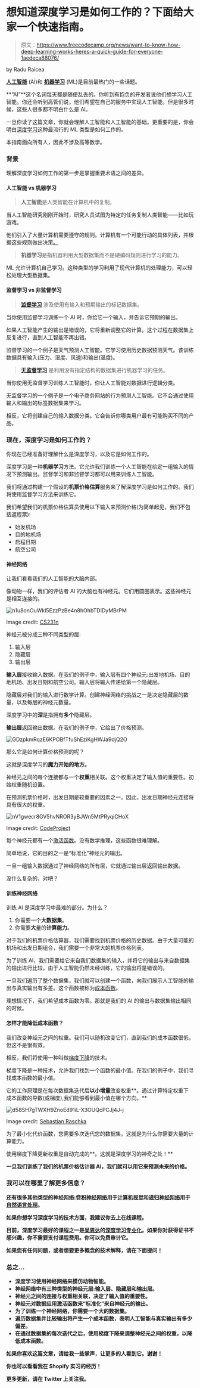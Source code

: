 # 想知道深度学习是如何工作的？下面给大家一个快速指南。

> 原文：<https://www.freecodecamp.org/news/want-to-know-how-deep-learning-works-heres-a-quick-guide-for-everyone-1aedeca88076/>

by Radu Raicea

[**人工智能**](https://en.wikipedia.org/wiki/Artificial_intelligence) (AI)和 [**机器学习**](https://en.wikipedia.org/wiki/Machine_learning) (ML)是目前最热门的一些话题。

**“AI”**这个名词每天都是随便乱丢的。你听到有抱负的开发者说他们想学习人工智能。你还会听到高管们说，他们希望在自己的服务中实现人工智能。但是很多时候，这些人很多都不明白什么是 AI。

一旦你读了这篇文章，你就会理解人工智能和人工智能的基础。更重要的是，你会明白[深度学习](https://en.wikipedia.org/wiki/Deep_learning)这种最流行的 ML 类型是如何工作的。

本指南面向所有人，因此不涉及高等数学。

### 背景

理解深度学习如何工作的第一步是掌握重要术语之间的差异。

#### 人工智能 vs 机器学习

> **人工智能**是人类智能在计算机中的复制。

当人工智能研究刚刚开始时，研究人员试图为特定的任务复制人类智能——比如玩游戏。

他们引入了大量计算机需要遵守的规则。计算机有一个可能行动的具体列表，并根据这些规则做出决策[。](https://en.wikipedia.org/wiki/Expert_system)

> **机器学习**是指机器利用大型数据集而不是硬编码规则进行学习的能力。

ML 允许计算机自己学习。这种类型的学习利用了现代计算机的处理能力，可以轻松处理大型数据集。

#### **监督学习 vs 非监督学习**

> [**监督学习**](https://en.wikipedia.org/wiki/Supervised_learning) 涉及使用有输入和预期输出的标记数据集。

当你使用监督学习训练一个 AI 时，你给它一个输入，并告诉它预期的输出。

如果人工智能产生的输出是错误的，它将重新调整它的计算。这个过程在数据集上反复进行，直到人工智能不再出错。

监督学习的一个例子是天气预测人工智能。它学习使用历史数据预测天气。该训练数据具有输入(压力、湿度、风速)和输出(温度)。

> [**无监督学习**](https://en.wikipedia.org/wiki/Unsupervised_learning) 是利用没有指定结构的数据集进行机器学习的任务。

当你使用无监督学习训练人工智能时，你让人工智能对数据进行逻辑分类。

无监督学习的一个例子是一个电子商务网站的行为预测人工智能。它不会通过使用输入和输出的标签数据集来学习。

相反，它将创建自己的输入数据分类。它会告诉你哪类用户最有可能购买不同的产品。

### 现在，深度学习是如何工作的？

你现在已经准备好理解什么是深度学习，以及它是如何工作的。

深度学习是一种**机器学习**方法。它允许我们训练一个人工智能在给定一组输入的情况下预测输出。监督学习和非监督学习都可以用来训练人工智能。

我们将通过构建一个假设的**机票价格估算**服务来了解深度学习是如何工作的。我们将使用监督学习方法来训练它。

我们希望我们的机票价格估算员使用以下输入来预测价格(为简单起见，我们不包括返程票):

*   始发机场
*   目的地机场
*   启程日期
*   航空公司

#### 神经网络

让我们看看我们的人工智能的大脑内部。

像动物一样，我们的评估者 AI 的大脑也有神经元。它们用圆圈表示。这些神经元是相互连接的。

![n1u8onOuWkl5EzzPzBe4n8hOhbTDIDyMBrPM](img/f39f5e2e3c633a7361206d8a27e00fc1.png)

Image credit: [CS231n](http://cs231n.github.io/neural-networks-1/)

神经元被分成三种不同类型的层:

1.  输入层
2.  隐藏层
3.  输出层

**输入层**接收输入数据。在我们的例子中，输入层有四个神经元:出发地机场、目的地机场、出发日期和航空公司。输入层将输入传递给第一个隐藏层。

隐藏层对我们的输入进行数学计算。创建神经网络的挑战之一是决定隐藏层的数量，以及每层的神经元数量。

深度学习中的**深**是指拥有**多个**隐藏层。

**输出层**返回输出数据。在我们的例子中，它给出了价格预测。

![GDzpkmRqzE6KPOBfTfuShEziKgHWJa9djQ2O](img/6577bca8a590b075385daee52f994fe7.png)

那么它是如何计算价格预测的呢？

这就是深度学习的**魔力开始的地方。**

神经元之间的每个连接都与一个**权重**相关联。这个权重决定了输入值的重要性。初始权重随机设置。

在预测机票价格时，出发日期是较重要的因素之一。因此，出发日期神经元连接将具有很大的权重。

![nV1gwecr8GV5hvNROR3yBJWn5MtPRyqiCHoX](img/e78403941fd2631727a3e811555fb9ef.png)

Image credit: [CodeProject](https://www.codeproject.com/Articles/1200392/Neural-Network)

每个神经元都有一个[激活函数](https://en.wikipedia.org/wiki/Activation_function)。没有数学推理，这些函数很难理解。

简单地说，它的目的之一是“标准化”神经元的输出。

一旦一组输入数据通过了神经网络的所有层，它就通过输出层返回输出数据。

没什么复杂的，对吧？

#### 训练神经网络

训练 AI 是深度学习中最难的部分。为什么？

1.  你需要一个**大数据集**。
2.  你需要**大**量的**计算能力**。

对于我们的机票价格估算器，我们需要找到机票价格的历史数据。由于大量可能的机场和出发日期组合，我们需要一个非常大的机票价格列表。

为了训练 AI，我们需要给它来自我们数据集的输入，并将它的输出与来自数据集的输出进行比较。由于人工智能仍然未经训练，它的输出将是错误的。

一旦我们遍历了整个数据集，我们就可以创建一个函数，向我们展示人工智能的输出与真实输出有多差。这个函数被称为[成本函数](https://en.wikipedia.org/wiki/Loss_function)。

理想情况下，我们希望成本函数为零。那就是我们的 AI 的输出与数据集输出相同的时候。

#### **怎样才能降低成本函数？**

我们改变神经元之间的权重。我们可以随机改变它们，直到我们的成本函数很低，但这不是很有效。

相反，我们将使用一种叫做[梯度下降](https://en.wikipedia.org/wiki/Gradient_descent)的技术。

梯度下降是一种技术，允许我们找到一个函数的最小值。在我们的例子中，我们寻找成本函数的最小值。

它的工作原理是在每次数据集迭代后**以小增量**改变权重**。通过计算特定权重下成本函数的导数(或梯度),我们能够看到最小值在哪个方向。**

![d58SH7gTWXH9ZnoEd91iL-X3OUQcPCJj4J-j](img/24217578c3e8c0c82b1cd7d9d907613e.png)

Image credit: [Sebastian Raschka](https://sebastianraschka.com/faq/docs/closed-form-vs-gd.html)

为了最小化代价函数，您需要多次迭代您的数据集。这就是为什么你需要大量的计算能力。

使用梯度下降更新权重是自动完成的**。这就是深度学习的神奇之处！**

**一旦我们训练了我们的机票价格估计器 AI，我们就可以用它来预测未来的价格。**

### **我可以在哪里了解更多信息？**

**还有很多其他类型的神经网络:[卷积神经网络](https://en.wikipedia.org/wiki/Convolutional_neural_network)用于[计算机视觉](https://en.wikipedia.org/wiki/Computer_vision)和[递归神经网络](https://en.wikipedia.org/wiki/Recurrent_neural_network)用于[自然语言处理](https://en.wikipedia.org/wiki/Natural_language_processing)。**

**如果你想学习深度学习的技术方面，我建议你去上在线课程。**

**目前，深度学习最好的课程之一是[吴恩达](https://www.freecodecamp.org/news/want-to-know-how-deep-learning-works-heres-a-quick-guide-for-everyone-1aedeca88076/undefined)的[深度学习专业化](https://www.coursera.org/specializations/deep-learning)。如果你对获得证书不感兴趣，你不需要支付课程费用。你可以免费审计它。**

**如果您有任何问题，或者想要更多概念的技术解释，请在下面提问！**

### **总之…**

*   **深度学习使用神经网络来模仿动物智能。**
*   **神经网络中有三种类型的神经元层:输入层、隐藏层和输出层。**
*   **神经元之间的连接与权重相关联，决定了输入值的重要性。**
*   **神经元对数据应用激活函数来“标准化”来自神经元的输出。**
*   **为了训练一个神经网络，你需要一个大的数据集。**
*   **遍历数据集并比较输出将产生一个成本函数，表明人工智能与真实输出有多少偏差。**
*   **在通过数据集的每次迭代之后，使用梯度下降来调整神经元之间的权重，以降低成本函数。**

**如果你喜欢这篇文章，请给我一些掌声，让更多的人看到它。谢谢！**

**你也可以看看我在 Shopify 实习的经历！**

**更多更新，请在 Twitter 上关注我。**